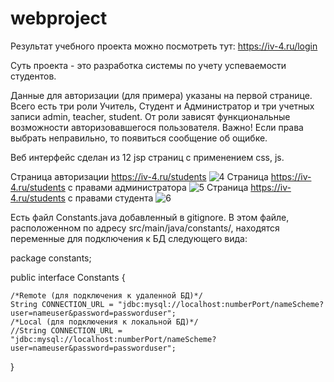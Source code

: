 # webproject
Результат учебного проекта можно посмотреть тут: https://iv-4.ru/login

Суть проекта - это разработка системы по учету успеваемости студентов.

Данные для авторизации (для примера) указаны на первой странице. Всего есть три роли Учитель, Студент и Администратор и три учетных записи admin, teacher, student. От роли зависят функциональные возможности авторизовавшегося пользователя. 
Важно! Если права выбрать неправильно, то появиться сообщение об ощибке. 

Веб интерфейс сделан из 12 jsp страниц с применением css, js.

Страница авторизации https://iv-4.ru/students
![4](https://user-images.githubusercontent.com/104260618/202524016-8f3f2fa2-b6fa-43de-853c-ef745f69605a.jpg)
Страница https://iv-4.ru/students с правами администратора
![5](https://user-images.githubusercontent.com/104260618/202524048-057c027e-f106-49ab-95af-27e8cbf13a2a.jpg)
Страница https://iv-4.ru/students с правами студента
![6](https://user-images.githubusercontent.com/104260618/202524099-7d048f50-aa98-4edd-94d4-2e5956f06e07.jpg)


Есть файл Constants.java добавленный в gitignore. В этом файле, расположенном по адресу src/main/java/constants/, находятся переменные для подключения к БД следующего вида:

package constants;

public interface Constants {

    /*Remote (для подключения к удаленной БД)*/
    String CONNECTION_URL = "jdbc:mysql://localhost:numberPort/nameScheme?user=nameuser&password=passworduser";
    /*Local (для подключения к локальной БД)*/
    //String CONNECTION_URL = "jdbc:mysql://localhost:numberPort/nameScheme?user=nameuser&password=passworduser";
}
